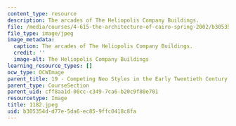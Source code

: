 ```yaml
---
content_type: resource
description: The arcades of The Heliopolis Company Buildings.
file: /media/courses/4-615-the-architecture-of-cairo-spring-2002/b305354dd77e5da6ec859ffc0418c8fa_1182.jpeg
file_type: image/jpeg
image_metadata:
  caption: The arcades of The Heliopolis Company Buildings.
  credit: ''
  image-alt: The Heliopolis Company Buildings
learning_resource_types: []
ocw_type: OCWImage
parent_title: 19 - Competing Neo Styles in the Early Twentieth Century
parent_type: CourseSection
parent_uid: cff8aa1d-00cc-c349-7ca6-b20c9f80e701
resourcetype: Image
title: 1182.jpeg
uid: b305354d-d77e-5da6-ec85-9ffc0418c8fa
---
```

